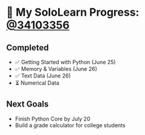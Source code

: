 # 🚀 My SoloLearn Progress: [@34103356](https://www.sololearn.com/en/profile/34103356)  

## Completed  
- ✅ Getting Started with Python (June 25)  
- ✅ Memory & Variables (June 26) 
- ✅ Text Data (June 26) 
- ⏳ Numerical Data

## Next Goals  
- Finish Python Core by July 20  
- Build a grade calculator for college students
